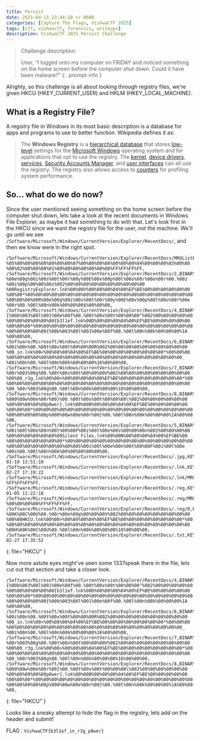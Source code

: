 ```yaml
---
title: Persist
date: 2025-04-15 23:44:20 +/-0600
categories: [Capture The Flags, VishwaCTF 2025]
tags: [ctf, vishwactf, forensics, writeups]
description: VishwaCTF 2025 Persist Challenge 
---
```

> Challenge description:
>  
>  User, “I logged onto my computer on FRIDAY and noticed something on the home screen before the computer shut down. Could it have been malware?”
{: .prompt-info }

Alrighty, so this challenge is all about looking through registry files, we're given HKCU (HKEY_CURRENT_USER) and HKLM (HKEY_LOCAL_MACHINE).

## What is a Registry File?
A registry file in Windows in its most basic description is a database for apps and programs to use to better function. Wikipedia defines it as:
> The **Windows Registry** is a [hierarchical database](https://en.wikipedia.org/wiki/Hierarchical_database "Hierarchical database") that stores [low-level](https://en.wikipedia.org/wiki/High-_and_low-level "High- and low-level") settings for the [Microsoft Windows](https://en.wikipedia.org/wiki/Microsoft_Windows "Microsoft Windows") operating system and for applications that opt to use the registry. The [kernel](https://en.wikipedia.org/wiki/Kernel_(operating_system) "Kernel (operating system)"), [device drivers](https://en.wikipedia.org/wiki/Device_driver "Device driver"), [services](https://en.wikipedia.org/wiki/Windows_service "Windows service"), [Security Accounts Manager](https://en.wikipedia.org/wiki/Security_Accounts_Manager "Security Accounts Manager"), and [user interfaces](https://en.wikipedia.org/wiki/Graphical_user_interface "Graphical user interface") can all use the registry. The registry also allows access to [counters](https://en.wikipedia.org/wiki/Instrumentation_(computer_programming) "Instrumentation (computer programming)") for profiling system performance.

## So... what do we do now?
Since the user mentioned seeing something on the home screen before the computer shut down, lets take a look at the recent documents in Windows File Explorer, as maybe it had something to do with that. Let's look first in the HKCU since we want the registry file for the user, not the machine. We'll go until we see `/Software/Microsoft/Windows/CurrentVersion/Explorer/RecentDocs/`, and then we know were in the right spot.

```
/Software/Microsoft/Windows/CurrentVersion/Explorer/RecentDocs/MRUListEx,BINARY,​%05​%00​%00​%00​%08​%00​%00​%00​%07​%00​%00​%00​%06​%00​%00​%00​%04​%00​%00​%00​%03​%00​%00​%00​%02​%00​%00​%00​%01​%00​%00​%00​%00​%00​%00​%00​%FF​%FF​%FF​%FF,
/Software/Microsoft/Windows/CurrentVersion/Explorer/RecentDocs/2,BINARY,R​%00e​%00g​%00i​%00s​%00t​%00r​%00y​%00E​%00x​%00p​%00l​%00o​%00r​%00e​%00r​%00.​%00z​%00i​%00p​%00​%00​%00z​%002​%00​%00​%00​%00​%00​%00​%00​%00​%00​%00​%00RegistryExplorer.lnk​%00​%00V​%00​%08​%00​%04​%00​%EF​%BE​%00​%00​%00​%00​%00​%00​%00​%00*​%00​%00​%00​%00​%00​%00​%00​%00​%00​%00​%00​%00​%00​%00​%00​%00​%00​%00​%00​%00​%00​%00​%00​%00​%00R​%00e​%00g​%00i​%00s​%00t​%00r​%00y​%00E​%00x​%00p​%00l​%00o​%00r​%00e​%00r​%00.​%00l​%00n​%00k​%00​%00​%00$​%00​%00​%00,
/Software/Microsoft/Windows/CurrentVersion/Explorer/RecentDocs/4,BINARY,{​%00b​%003​%00l​%001​%00e​%00f​%00.​%00t​%00x​%00t​%00​%00​%00^​%002​%00​%00​%00​%00​%00​%00​%00​%00​%00​%00​%00{b3l1ef.lnk​%00D​%00​%08​%00​%04​%00​%EF​%BE​%00​%00​%00​%00​%00​%00​%00​%00*​%00​%00​%00​%00​%00​%00​%00​%00​%00​%00​%00​%00​%00​%00​%00​%00​%00​%00​%00​%00​%00​%00​%00​%00​%00{​%00b​%003​%00l​%001​%00e​%00f​%00.​%00l​%00n​%00k​%00​%00​%00​%1A​%00​%00​%00,
/Software/Microsoft/Windows/CurrentVersion/Explorer/RecentDocs/6,BINARY,_​%00i​%00n​%00.​%00t​%00x​%00t​%00​%00​%00R​%002​%00​%00​%00​%00​%00​%00​%00​%00​%00​%00​%00_in.lnk​%00<​%00​%08​%00​%04​%00​%EF​%BE​%00​%00​%00​%00​%00​%00​%00​%00*​%00​%00​%00​%00​%00​%00​%00​%00​%00​%00​%00​%00​%00​%00​%00​%00​%00​%00​%00​%00​%00​%00​%00​%00​%00_​%00i​%00n​%00.​%00l​%00n​%00k​%00​%00​%00​%16​%00​%00​%00,
/Software/Microsoft/Windows/CurrentVersion/Explorer/RecentDocs/7,BINARY,_​%00r​%003​%00g​%00.​%00t​%00x​%00t​%00​%00​%00V​%002​%00​%00​%00​%00​%00​%00​%00​%00​%00​%00​%00_r3g.lnk​%00​%00>​%00​%08​%00​%04​%00​%EF​%BE​%00​%00​%00​%00​%00​%00​%00​%00*​%00​%00​%00​%00​%00​%00​%00​%00​%00​%00​%00​%00​%00​%00​%00​%00​%00​%00​%00​%00​%00​%00​%00​%00​%00_​%00r​%003​%00g​%00.​%00l​%00n​%00k​%00​%00​%00​%18​%00​%00​%00,
/Software/Microsoft/Windows/CurrentVersion/Explorer/RecentDocs/8,BINARY,p​%000​%00w​%00e​%00r​%00}​%00.​%00t​%00x​%00t​%00​%00​%00\​%002​%00​%00​%00​%00​%00​%00​%00​%00​%00​%00​%00p0wer}.lnk​%00​%00B​%00​%08​%00​%04​%00​%EF​%BE​%00​%00​%00​%00​%00​%00​%00​%00*​%00​%00​%00​%00​%00​%00​%00​%00​%00​%00​%00​%00​%00​%00​%00​%00​%00​%00​%00​%00​%00​%00​%00​%00​%00p​%000​%00w​%00e​%00r​%00}​%00.​%00l​%00n​%00k​%00​%00​%00​%1A​%00​%00​%00,
/Software/Microsoft/Windows/CurrentVersion/Explorer/RecentDocs/5,BINARY,S​%00i​%00l​%00e​%00n​%00t​%00​%00F​%00i​%00l​%00e​%00s​%00​%00​%00n​%002​%00​%00​%00​%00​%00​%00​%00​%00​%00​%00​%00Silent Files.lnk​%00​%00N​%00​%08​%00​%04​%00​%EF​%BE​%00​%00​%00​%00​%00​%00​%00​%00*​%00​%00​%00​%00​%00​%00​%00​%00​%00​%00​%00​%00​%00​%00​%00​%00​%00​%00​%00​%00​%00​%00​%00​%00​%00S​%00i​%00l​%00e​%00n​%00t​%00​%00F​%00i​%00l​%00e​%00s​%00.​%00l​%00n​%00k​%00​%00​%00​%00​%00​%00,
/Software/Microsoft/Windows/CurrentVersion/Explorer/RecentDocs/.jpg,KEY,,2025-01-10 13:51:10
/Software/Microsoft/Windows/CurrentVersion/Explorer/RecentDocs/.lnk,KEY,,2025-02-27 17:19:22
/Software/Microsoft/Windows/CurrentVersion/Explorer/RecentDocs/.lnk/MRUListEx,BINARY,​%FF​%FF​%FF​%FF,
/Software/Microsoft/Windows/CurrentVersion/Explorer/RecentDocs/.reg,KEY,,2025-01-05 11:22:18
/Software/Microsoft/Windows/CurrentVersion/Explorer/RecentDocs/.reg/MRUListEx,BINARY,​%00​%00​%00​%00​%FF​%FF​%FF​%FF,
/Software/Microsoft/Windows/CurrentVersion/Explorer/RecentDocs/.reg/0,BINARY,H​%00K​%00C​%00U​%00.​%00r​%00e​%00g​%00​%00​%00V​%002​%00​%00​%00​%00​%00​%00​%00​%00​%00​%00​%00HKCU.lnk​%00​%00>​%00​%08​%00​%04​%00​%EF​%BE​%00​%00​%00​%00​%00​%00​%00​%00*​%00​%00​%00​%00​%00​%00​%00​%00​%00​%00​%00​%00​%00​%00​%00​%00​%00​%00​%00​%00​%00​%00​%00​%00​%00H​%00K​%00C​%00U​%00.​%00l​%00n​%00k​%00​%00​%00​%18​%00​%00​%00,
/Software/Microsoft/Windows/CurrentVersion/Explorer/RecentDocs/.txt,KEY,,2025-02-27 17:35:52
```
{: file="HKCU" }

Now more astute eyes might've seen some 1337speak there in the file, lets cut out that section and take a closer look.

```
/Software/Microsoft/Windows/CurrentVersion/Explorer/RecentDocs/4,BINARY,{​%00b​%003​%00l​%001​%00e​%00f​%00.​%00t​%00x​%00t​%00​%00​%00^​%002​%00​%00​%00​%00​%00​%00​%00​%00​%00​%00​%00{b3l1ef.lnk​%00D​%00​%08​%00​%04​%00​%EF​%BE​%00​%00​%00​%00​%00​%00​%00​%00*​%00​%00​%00​%00​%00​%00​%00​%00​%00​%00​%00​%00​%00​%00​%00​%00​%00​%00​%00​%00​%00​%00​%00​%00​%00{​%00b​%003​%00l​%001​%00e​%00f​%00.​%00l​%00n​%00k​%00​%00​%00​%1A​%00​%00​%00,
/Software/Microsoft/Windows/CurrentVersion/Explorer/RecentDocs/6,BINARY,_​%00i​%00n​%00.​%00t​%00x​%00t​%00​%00​%00R​%002​%00​%00​%00​%00​%00​%00​%00​%00​%00​%00​%00_in.lnk​%00<​%00​%08​%00​%04​%00​%EF​%BE​%00​%00​%00​%00​%00​%00​%00​%00*​%00​%00​%00​%00​%00​%00​%00​%00​%00​%00​%00​%00​%00​%00​%00​%00​%00​%00​%00​%00​%00​%00​%00​%00​%00_​%00i​%00n​%00.​%00l​%00n​%00k​%00​%00​%00​%16​%00​%00​%00,
/Software/Microsoft/Windows/CurrentVersion/Explorer/RecentDocs/7,BINARY,_​%00r​%003​%00g​%00.​%00t​%00x​%00t​%00​%00​%00V​%002​%00​%00​%00​%00​%00​%00​%00​%00​%00​%00​%00_r3g.lnk​%00​%00>​%00​%08​%00​%04​%00​%EF​%BE​%00​%00​%00​%00​%00​%00​%00​%00*​%00​%00​%00​%00​%00​%00​%00​%00​%00​%00​%00​%00​%00​%00​%00​%00​%00​%00​%00​%00​%00​%00​%00​%00​%00_​%00r​%003​%00g​%00.​%00l​%00n​%00k​%00​%00​%00​%18​%00​%00​%00,
/Software/Microsoft/Windows/CurrentVersion/Explorer/RecentDocs/8,BINARY,p​%000​%00w​%00e​%00r​%00}​%00.​%00t​%00x​%00t​%00​%00​%00\​%002​%00​%00​%00​%00​%00​%00​%00​%00​%00​%00​%00p0wer}.lnk​%00​%00B​%00​%08​%00​%04​%00​%EF​%BE​%00​%00​%00​%00​%00​%00​%00​%00*​%00​%00​%00​%00​%00​%00​%00​%00​%00​%00​%00​%00​%00​%00​%00​%00​%00​%00​%00​%00​%00​%00​%00​%00​%00p​%000​%00w​%00e​%00r​%00}​%00.​%00l​%00n​%00k​%00​%00​%00​%1A​%00​%00​%00,
```
{: file="HKCU" }

Looks like a sneaky attempt to hide the flag in the registry, lets add on the header and submit!

FLAG : `VishwaCTF{b3l1ef_in_r3g_p0wer}`
